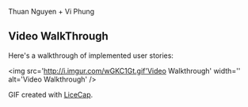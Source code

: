  
Thuan Nguyen + Vi Phung

## Video WalkThrough
Here's a walkthrough of implemented user stories:

<img src='http://i.imgur.com/wGKC1Gt.gif'Video Walkthrough' width='' alt='Video Walkthrough' />

GIF created with [LiceCap](http://www.cockos.com/licecap/).
